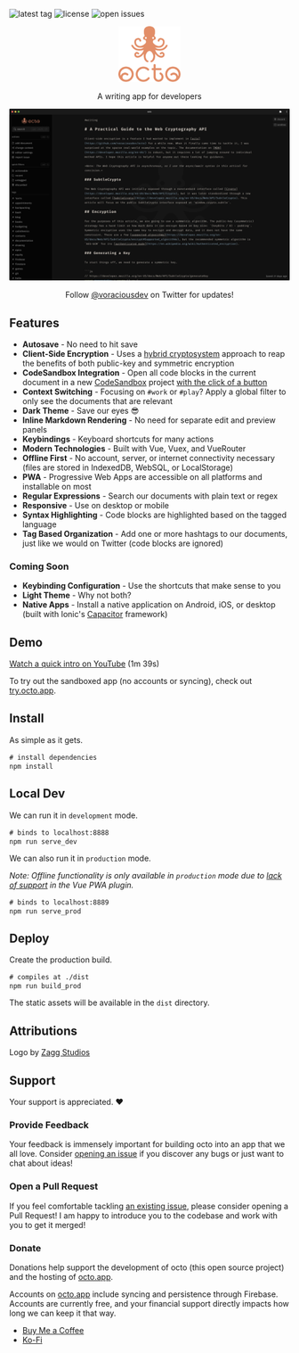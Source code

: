 ![latest tag](https://img.shields.io/github/v/tag/voraciousdev/octo?color=blue&label=latest%20tag&sort=semver)
![license](https://img.shields.io/github/license/voraciousdev/octo)
![open issues](https://img.shields.io/github/issues-raw/voraciousdev/octo)

<p align="center">
  <a href="https://octo.app">
    <img height="100" src="resources/stacked.png">
  </a>
</p>

<p align="center">A writing app for developers</p>

[![screenshot](resources/screenshot.png)](https://octo.app)

<p align="center">Follow <a href="https://twitter.com/voraciousdev">@voraciousdev</a> on Twitter for updates!</p>

## Features

- **Autosave** - No need to hit save
- **Client-Side Encryption** - Uses a [hybrid cryptosystem](https://en.wikipedia.org/wiki/Hybrid_cryptosystem) approach to reap the benefits of both public-key and symmetric encryption
- **CodeSandbox Integration** - Open all code blocks in the current document in a new [CodeSandbox](https://codesandbox.io/) project [with the click of a button](https://youtu.be/o3tQsqwgnY4)
- **Context Switching** - Focusing on `#work` or `#play`? Apply a global filter to only see the documents that are relevant
- **Dark Theme** - Save our eyes 😎
- **Inline Markdown Rendering** - No need for separate edit and preview panels
- **Keybindings** - Keyboard shortcuts for many actions
- **Modern Technologies** - Built with Vue, Vuex, and VueRouter
- **Offline First** - No account, server, or internet connectivity necessary (files are stored in IndexedDB, WebSQL, or LocalStorage)
- **PWA** - Progressive Web Apps are accessible on all platforms and installable on most
- **Regular Expressions** - Search our documents with plain text or regex
- **Responsive** - Use on desktop or mobile
- **Syntax Highlighting** - Code blocks are highlighted based on the tagged language
- **Tag Based Organization** - Add one or more hashtags to our documents, just like we would on Twitter (code blocks are ignored)

### Coming Soon

- **Keybinding Configuration** - Use the shortcuts that make sense to you
- **Light Theme** - Why not both?
- **Native Apps** - Install a native application on Android, iOS, or desktop (built with Ionic's [Capacitor](https://capacitorjs.com/) framework)

## Demo

[Watch a quick intro on YouTube](https://youtu.be/Brtvzu-3qT8) (1m 39s)

To try out the sandboxed app (no accounts or syncing), check out [try.octo.app](https://try.octo.app).

## Install

As simple as it gets.

```shell
# install dependencies
npm install
```

## Local Dev

We can run it in `development` mode.

```shell
# binds to localhost:8888
npm run serve_dev
```

We can also run it in `production` mode.

_Note: Offline functionality is only available in `production` mode due to [lack of support](https://github.com/vuejs/vue-cli/issues/2678) in the Vue PWA plugin._

```shell
# binds to localhost:8889
npm run serve_prod
```

## Deploy

Create the production build.

```shell
# compiles at ./dist
npm run build_prod
```

The static assets will be available in the `dist` directory.

## Attributions

Logo by [Zagg Studios](https://zaggstudios.com/)

## Support

Your support is appreciated. ♥️

### Provide Feedback

Your feedback is immensely important for building octo into an app that we all love. Consider [opening an issue](https://github.com/voraciousdev/octo/issues) if you discover any bugs or just want to chat about ideas!

### Open a Pull Request

If you feel comfortable tackling [an existing issue](https://github.com/voraciousdev/octo/issues), please consider opening a Pull Request! I am happy to introduce you to the codebase and work with you to get it merged!

### Donate

Donations help support the development of octo (this open source project) and the hosting of [octo.app](https://octo.app).

Accounts on [octo.app](https://octo.app) include syncing and persistence through Firebase. Accounts are currently free, and your financial support directly impacts how long we can keep it that way.

- [Buy Me a Coffee](https://www.buymeacoffee.com/voraciousdev)
- [Ko-Fi](https://ko-fi.com/voraciousdev)

